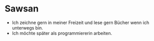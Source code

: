 # Sawsan
- Ich zeichne gern in meiner Freizeit und lese gern Bücher wenn ich unterwegs bin.
- Ich möchte später als programmiererin arbeiten.
